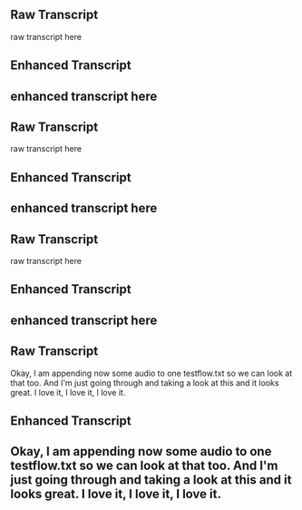 ## Raw Transcript
raw transcript here

## Enhanced Transcript
enhanced transcript here
---
## Raw Transcript
raw transcript here

## Enhanced Transcript
enhanced transcript here
---
## Raw Transcript
raw transcript here

## Enhanced Transcript
enhanced transcript here
---
## Raw Transcript
Okay, I am appending now some audio to one testflow.txt so we can look at that too. And I'm just going through and taking a look at this and it looks great. I love it, I love it, I love it.

## Enhanced Transcript
Okay, I am appending now some audio to one testflow.txt so we can look at that too. And I'm just going through and taking a look at this and it looks great. I love it, I love it, I love it.
---
